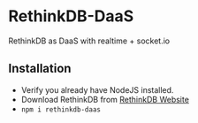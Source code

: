 
# RethinkDB-DaaS
RethinkDB as DaaS with realtime + socket.io

## Installation
- Verify you already have NodeJS installed.
- Download RethinkDB from [RethinkDB Website](https://www.rethinkdb.com/docs/install/)
- ``` npm i rethinkdb-daas  ```
